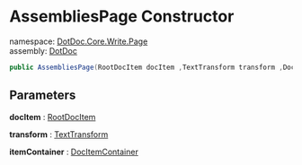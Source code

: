 ﻿# AssembliesPage Constructor

namespace: [DotDoc\.Core\.Write\.Page](../../DotDoc.Core.Write.Page.md)<br />
assembly: [DotDoc](../../../DotDoc.md)



```csharp
public AssembliesPage(RootDocItem docItem ,TextTransform transform ,DocItemContainer itemContainer);
```

## Parameters

__docItem__ : [RootDocItem](../../../DotDoc/DotDoc.Core.Models/RootDocItem.md)



__transform__ : [TextTransform](../../../DotDoc/DotDoc.Core.Write/TextTransform.md)



__itemContainer__ : [DocItemContainer](../../../DotDoc/DotDoc.Core.Write/DocItemContainer.md)



